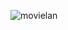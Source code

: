 ![movielan](https://user-images.githubusercontent.com/77003390/197386969-b7bbf796-1fa8-4cea-948e-1978dbd01223.PNG)
